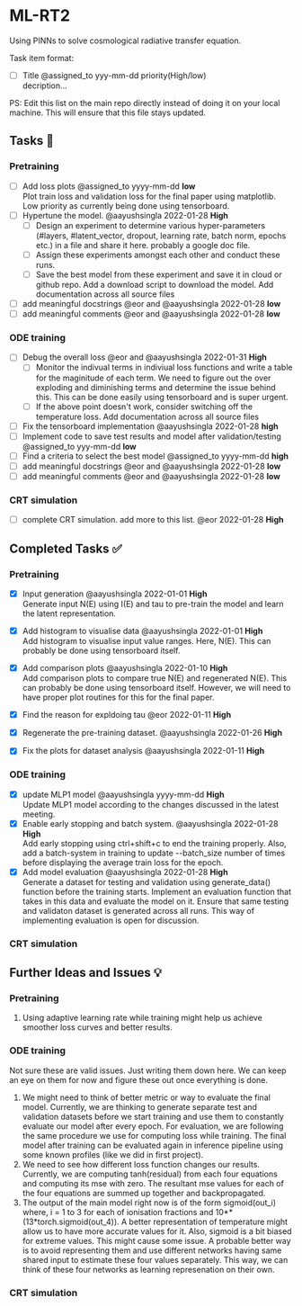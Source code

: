 # ML-RT2
Using PINNs to solve cosmological radiative transfer equation.  

Task item format:
 - [ ] Title @assigned_to yyy-mm-dd priority(High/low) </br>
 decription...  

PS: Edit this list on the main repo directly instead of doing it on your local machine. This will ensure that this file stays updated.

## Tasks 📝

### Pretraining
- [ ] Add loss plots @assigned_to yyyy-mm-dd **low** </br>
Plot train loss and validation loss for the final paper using matplotlib. Low priority as currently being done using tensorboard.
- [ ] Hypertune the model. @aayushsingla 2022-01-28 **High** </br>
  - [ ] Design an experiment to determine various hyper-parameters (#layers, #latent_vector, dropout, learning rate, batch norm, epochs etc.) in a file and share it here. probably a google doc file.
  - [ ] Assign these experiments amongst each other and conduct these runs.
  - [ ] Save the best model from these experiment and save it in cloud or github repo. Add a download script to download the model.
Add documentation across all source files 
 - [ ] add meaningful docstrings @eor and @aayushsingla 2022-01-28 **low** </br>
 - [ ] add meaningful comments @eor and @aayushsingla 2022-01-28 **low** </br>

### ODE training

- [ ] Debug the overall loss @eor and @aayushsingla 2022-01-31 **High** </br>
  - [ ] Monitor the indivual terms in indiviual loss functions and write a table for the maginitude of each term. We need to figure out the over exploding and diminishing terms and determine the issue behind this. This can be done easily using tensorboard and is super urgent.
  - [ ] If the above point doesn't work, consider switching off the temperature loss.
Add documentation across all source files 
- [ ] Fix the tensorboard implementation @aayushsingla 2022-01-28 **high** </br>
- [ ] Implement code to save test results and model after validation/testing @assigned_to yyy-mm-dd **low** </br>
- [ ] Find a criteria to select the best model @assigned_to yyyy-mm-dd **high** </br>
- [ ] add meaningful docstrings @eor and @aayushsingla 2022-01-28 **low** </br>
- [ ] add meaningful comments @eor and @aayushsingla 2022-01-28 **low** </br>

### CRT simulation
- [ ] complete CRT simulation. add more to this list.  @eor 2022-01-28 **High** </br>


## Completed Tasks ✅

### Pretraining
- [x] Input generation @aayushsingla 2022-01-01 **High** </br>
Generate input N(E) using I(E) and tau to pre-train the model and learn the latent representation.
- [x] Add histogram to visualise data  @aayushsingla 2022-01-01 **High** </br>
Add histogram to visualise input value ranges. Here, N(E). This can probably be done using tensorboard itself.
- [x] Add comparison plots @aayushsingla 2022-01-10 **High** </br>
Add comparison plots to compare true N(E) and regenerated N(E). This can probably be done using tensorboard itself. However, we will need to have proper plot routines for this for the final paper.
- [x] Find the reason for expldoing tau @eor 2022-01-11 **High**
- [x] Regenerate the pre-training dataset. @aayushsingla 2022-01-26 **High**
- [x] Fix the plots for dataset analysis @aayushsingla 2022-01-11 **High**


### ODE training
- [x] update MLP1 model @aayushsingla yyyy-mm-dd **High** </br>
Update MLP1 model according to the changes discussed in the latest meeting.
- [x] Enable early stopping and batch system. @aayushsingla 2022-01-28 **High** </br>
Add early stopping using ctrl+shift+c to end the training properly. Also, add a batch-system in training to update --batch_size number of times before displaying the average train loss for the epoch.
- [x] Add model evaluation @aayushsingla 2022-01-28 **High** </br>
Generate a dataset for testing and validation using generate_data() function before the training starts. Implement an evaluation function that takes in this data and evaluate the model on it. Ensure that same testing and validaton dataset is generated across all runs. This way of implementing evaluation is open for discussion.

### CRT simulation

## Further Ideas and Issues 💡

### Pretraining
1. Using adaptive learning rate while training might help us achieve smoother loss curves and better results.

### ODE training
Not sure these are valid issues. Just writing them down here. We can keep an eye on them for now and figure these out once everything is done.
1. We might need to think of better metric or way to evaluate the final model. Currently, we are thinking to generate separate test and validation datasets before we start training and use them to constantly evaluate our model after every epoch. For evaluation, we are following the same procedure we use for computing loss while training. The final model after training can be evaluated again in inference pipeline using some known profiles (like we did in first project).
2. We need to see how different loss function changes our results. Currently, we are computing tanh(residual) from each four equations and computing its mse with zero. The resultant mse values for each of the four equations are summed up together and backpropagated.
3. The output of the main model right now is of the form sigmoid(out_i) where, i = 1 to 3 for each of ionisation fractions and 10\*\*(13\*torch.sigmoid(out_4)). A better representation of temperature might allow us to have more accurate values for it. Also, sigmoid is a bit biased for extreme values. This might cause some issue. A probable better way is to avoid representing them and use different networks having same shared input to estimate these four values separately. This way, we can think of these four networks as learning represenation on their own.


### CRT simulation
